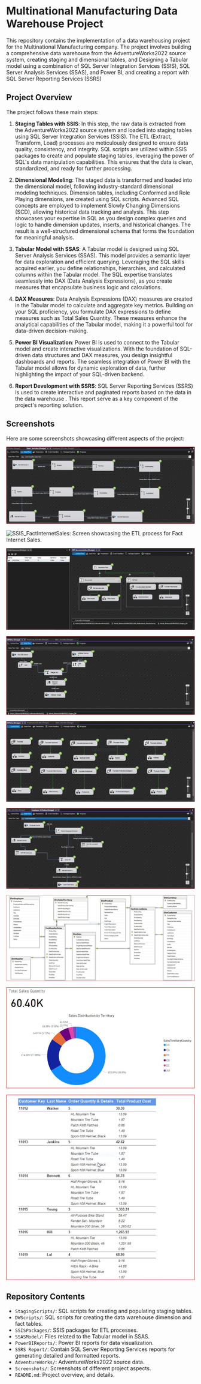 # Multinational Manufacturing Data Warehouse Project

This repository contains the implementation of a data warehousing project for the Multinational Manufacturing company. 
The project involves building a comprehensive data warehouse from the AdventureWorks2022 source system, creating staging and dimensional tables, and Designing a Tabular model using a combination of SQL Server Integration Services (SSIS), SQL Server Analysis Services (SSAS), and Power BI, and creating a report with SQL Server Reporting Services (SSRS)

## Project Overview

The project follows these main steps:

1. **Staging Tables with SSIS**: In this step, the raw data is extracted from the AdventureWorks2022 source system and loaded into staging tables using SQL Server Integration Services (SSIS). 
The ETL (Extract, Transform, Load) processes are meticulously designed to ensure data quality, consistency, and integrity. 
SQL scripts are utilized within SSIS packages to create and populate staging tables, leveraging the power of SQL's data manipulation capabilities. 
This ensures that the data is clean, standardized, and ready for further processing.

2. **Dimensional Modeling**: The staged data is transformed and loaded into the dimensional model, following industry-standard dimensional modeling techniques. Dimension tables, including Conformed and Role Playing dimensions, are created using SQL scripts. 
Advanced SQL concepts are employed to implement Slowly Changing Dimensions (SCD), allowing historical data tracking and analysis. 
This step showcases your expertise in SQL as you design complex queries and logic to handle dimension updates, inserts, and historical changes. 
The result is a well-structured dimensional schema that forms the foundation for meaningful analysis.

3. **Tabular Model with SSAS**: A Tabular model is designed using SQL Server Analysis Services (SSAS). This model provides a semantic layer for data exploration and efficient querying. Leveraging the SQL skills acquired earlier, you define relationships, hierarchies, and calculated columns within the Tabular model. The SQL expertise translates seamlessly into DAX (Data Analysis Expressions), as you create measures that encapsulate business logic and calculations.

4. **DAX Measures**: Data Analysis Expressions (DAX) measures are created in the Tabular model to calculate and aggregate key metrics. Building on your SQL proficiency, you formulate DAX expressions to define measures such as Total Sales Quantity. These measures enhance the analytical capabilities of the Tabular model, making it a powerful tool for data-driven decision-making.

5. **Power BI Visualization**: Power BI is used to connect to the Tabular model and create interactive visualizations. With the foundation of SQL-driven data structures and DAX measures, you design insightful dashboards and reports. The seamless integration of Power BI with the Tabular model allows for dynamic exploration of data, further highlighting the impact of your SQL-driven backend.

6. **Report Development with SSRS**: SQL Server Reporting Services (SSRS) is used to create interactive and paginated reports based on the data in the data warehouse . This report serve as a key component of the project's reporting solution. 

## Screenshots

Here are some screenshots showcasing different aspects of the project:

![**SSIS_FactResellerSales**: Screen illustrating the ETL process for Fact Reseller Sales.](https://github.com/AshrafMohsen/End-to-EndDWSolution/blob/master/Screenshots/SSIS_FactResellerSales.JPG)

![**SSIS_FactInternetSales**: Screen showcasing the ETL process for Fact Internet Sales.](https://github.com/AshrafMohsen/End-to-EndDWSolution/blob/master/Screenshots/SSIS_FactInternetSales.JPGg)

![**SSIS_ERP_increment**: Screenshot depicting the incremental loading process from the ERP system.](https://github.com/AshrafMohsen/End-to-EndDWSolution/blob/master/Screenshots/SSIS_ERP_increment.JPG)

![**SSIS_ERP_Address**: Screenshot demonstrating the ETL process for ERP addresses.](https://github.com/AshrafMohsen/End-to-EndDWSolution/blob/master/Screenshots/SSIS_ERP_Address.JPG)

![**SSIS_ERP**: Screen capturing the general ETL process from the ERP system.](https://github.com/AshrafMohsen/End-to-EndDWSolution/blob/master/Screenshots/SSIS_ERP.JPG)

![**SSIS_DimEmployee**: Screenshot displaying the ETL process for the Employee dimension.](https://github.com/AshrafMohsen/End-to-EndDWSolution/blob/master/Screenshots/SSIS_DimEmployee.JPG)

![**DWH Schema**: Screenshot illustrating the Data Warehouse Schema with Slowly Changing Dimensions (SCD) and Conformed/Role-Playing Dimensions.](https://github.com/AshrafMohsen/End-to-EndDWSolution/blob/master/Screenshots/DWH%20Schema.JPG)

![**Power BI**: Screenshot of the Power BI dashboard displaying visualizations.](https://github.com/AshrafMohsen/End-to-EndDWSolution/blob/master/Screenshots/Power%20BI.JPG)

![**SSRS Report**:A visual representation of the Internet Sales report created with SQL Server Reporting Services (SSRS).](https://github.com/AshrafMohsen/End-to-EndDWSolution/blob/master/Screenshots/SSRS%20Report.JPG)



## Repository Contents

- `StagingScripts/`: SQL scripts for creating and populating staging tables.
- `DWScripts/`: SQL scripts for creating the data warehouse dimension and fact tables.
- `SSISPackages/`: SSIS packages for ETL processes.
- `SSASModel/`: Files related to the Tabular model in SSAS.
- `PowerBIReports/`: Power BI reports for data visualization.
- `SSRS Report/`:  Contain SQL Server Reporting Services reports for generating detailed and formatted reports.
- `AdventureWorks/`: AdventureWorks2022 source data.
- `Screenshots/`: Screenshots of different project aspects.
- `README.md`: Project overview, and details.


